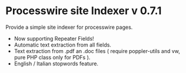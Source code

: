 Processwire site Indexer v 0.7.1
===================================

Provide a simple site indexer for processwire pages.
- Now supporting Repeater Fields!
- Automatic text extraction from all fields.
- Text extraction from .pdf an .doc files ( require poppler-utils and vw, pure PHP class only for PDFs ).
- English / Italian stopwords feature.
